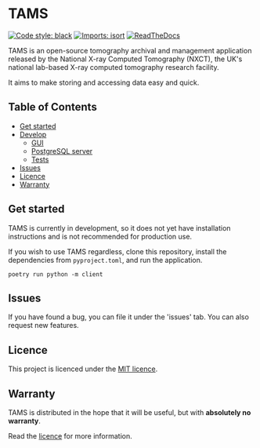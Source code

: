 # TAMS

[![Code style: black](https://img.shields.io/badge/code%20style-black-000000.svg)](https://github.com/psf/black)
[![Imports: isort](https://img.shields.io/badge/%20imports-isort-%231674b1?style=flat&labelColor=ef8336)](https://pycqa.github.io/isort/)
[![ReadTheDocs](https://img.shields.io/readthedocs/tams-nxct)](https://tams-nxct.readthedocs.io/en/latest/)

TAMS is an open-source tomography archival and management application released by the National X-ray Computed Tomography (NXCT), the UK's national lab-based X-ray computed tomography research facility.

It aims to make storing and accessing data easy and quick.

## Table of Contents

- [Get started](#get-started)
- [Develop](#develop)
  - [GUI](#gui)
  - [PostgreSQL server](#postgresql-server)
  - [Tests](#tests)
- [Issues](#issues)
- [Licence](#licence)
- [Warranty](#warranty)

## Get started

TAMS is currently in development, so it does not yet have installation instructions and is not recommended for production use.

If you wish to use TAMS regardless, clone this repository, install the dependencies from `pyproject.toml`, and run the application.

```commandline
poetry run python -m client
```

## Issues

If you have found a bug, you can file it under the 'issues' tab. You can also request new features.

## Licence

This project is licenced under the [MIT licence](LICENCE).

## Warranty

TAMS is distributed in the hope that it will be useful, but with **absolutely no warranty**.

Read the [licence](LICENCE) for more information.
